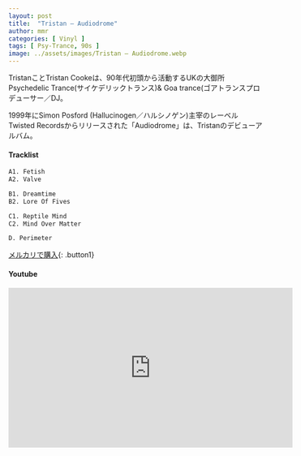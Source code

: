 ```yaml
---
layout: post
title:  "Tristan – Audiodrome"
author: mmr
categories: [ Vinyl ]
tags: [ Psy-Trance, 90s ]
image: ../assets/images/Tristan – Audiodrome.webp
---
```


TristanことTristan Cookeは、90年代初頭から活動するUKの大御所Psychedelic Trance(サイケデリックトランス)& Goa trance(ゴアトランスプロデューサー／DJ。

1999年にSimon Posford (Hallucinogen／ハルシノゲン)主宰のレーベルTwisted Recordsからリリースされた「Audiodrome」は、Tristanのデビューアルバム。


#### Tracklist
```md
A1. Fetish
A2. Valve

B1. Dreamtime
B2. Lore Of Fives

C1. Reptile Mind
C2. Mind Over Matter

D. Perimeter
```

[メルカリで購入](https://jp.mercari.com/item/m78133892253?afid=6142608987){: .button1}

#### Youtube
<iframe width="560" height="315" src="https://www.youtube.com/embed/esRxasnb4EY?si=J7BmbPJ3WKELO554" title="YouTube video player" frameborder="0" allow="accelerometer; autoplay; clipboard-write; encrypted-media; gyroscope; picture-in-picture; web-share" referrerpolicy="strict-origin-when-cross-origin" allowfullscreen></iframe>